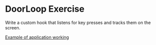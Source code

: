 # DoorLoop Exercise
Write a custom hook that listens for key presses and tracks them on the screen.

[Example of application working](https://github.com/yangningBU/doorloop/raw/main/src/assets/example.png "DoorLoop KeyPress Example")